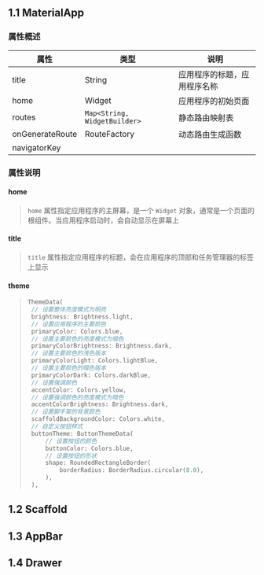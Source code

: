 ## 1.1 MaterialApp

### 属性概述

| 属性            | 类型                         | 说明                         |
| --------------- | ---------------------------- | ---------------------------- |
| title           | String                       | 应用程序的标题，应用程序名称 |
| home            | Widget                       | 应用程序的初始页面           |
| routes          | `Map<String, WidgetBuilder>` | 静态路由映射表               |
| onGenerateRoute | RouteFactory                 | 动态路由生成函数             |
| navigatorKey    |                              |                              |

### 属性说明

#### home

> `home` 属性指定应用程序的主屏幕，是一个 `Widget` 对象，通常是一个页面的根组件。当应用程序启动时，会自动显示在屏幕上

#### title

> `title` 属性指定应用程序的标题，会在应用程序的顶部和任务管理器的标签上显示

#### theme

> ```dart
> ThemeData(
>  // 设置整体亮度模式为明亮
>  brightness: Brightness.light,
>  // 设置应用程序的主要颜色
>  primaryColor: Colors.blue,
>  // 设置主要颜色的亮度模式为暗色
>  primaryColorBrightness: Brightness.dark,
>  // 设置主要颜色的浅色版本
>  primaryColorLight: Colors.lightBlue,
>  // 设置主要颜色的暗色版本
>  primaryColorDark: Colors.darkBlue,
>  // 设置强调颜色
>  accentColor: Colors.yellow,
>  // 设置强调颜色的亮度模式为暗色
>  accentColorBrightness: Brightness.dark,
>  // 设置脚手架的背景颜色
>  scaffoldBackgroundColor: Colors.white,
>  // 自定义按钮样式
>  buttonTheme: ButtonThemeData(
>      // 设置按钮的颜色
>      buttonColor: Colors.blue,
>      // 设置按钮的形状
>      shape: RoundedRectangleBorder(
>          borderRadius: BorderRadius.circular(8.0),
>      ),
>  ),
> ```

## 1.2 Scaffold

## 1.3 AppBar

## 1.4 Drawer

